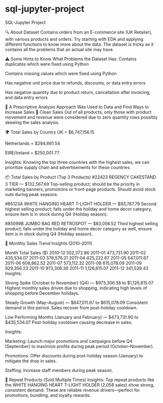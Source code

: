 # sql-jupyter-project
 SQL-Jupyter Project
 
🔍 About Dataset
Contains orders from an E-commerce site (UK Retailer), with various products and orders. Try starting with EDA and applying different functions to know more about the data. The dataset is tricky as it contains all the problems that an actual site may have.

⚠️ Some Hints to Know What Problems the Dataset Has:
Contains duplicates which were fixed using Python

Contains missing values which were fixed using Python

Has negative unit price due to refunds, discounts, or data entry errors

Has negative quantity due to product return, cancellation after invoicing, and data entry errors

🧠 A Prescriptive Analysis Approach Was Used to Data and Find Ways to Increase Sales
🧹 Clean Sales
Out of all products, only those with product movement and revenue were considered due to zero quantity rows possibly skewing the sales analysis.

🌍 Total Sales by Country
UK = $6,747,156.15

Netherlands = $284,661.54

EIRE/Ireland = $250,001.77

Insights:
Knowing the top three countries with the highest sales, we can prioritize supply chain and advertisements for these countries.

📦 Total Sales by Product (Top 3 Products)
#22423 REGENCY CAKESTAND 3 TIER — $132,567.69
Top-selling product; should be the priority in marketing banners, promotions or front-page products. Should avoid stock outs during peak seasons.

#85123A WHITE HANGING HEART T-LIGHT HOLDER — $93,767.79
Second highest selling product; falls under the holiday and home decor category, ensure item is in stock during Q4 (Holiday season).

#85099B JUMBO BAG RED RETROSPOT — $83,056.52
Third highest selling product; falls under the holiday and home decor category as well, ensure item is in stock during Q4 (Holiday season).

📆 Monthly Sales Trend Insights (2010–2011)

Month	Total Sales ($)
2010-12	552,372.86
2011-01	473,731.90
2011-02	435,534.07
2011-03	578,576.21
2011-04	425,222.67
2011-05	647,011.67
2011-06	606,862.52
2011-07	573,112.32
2011-08	615,078.09
2011-09	929,356.23
2011-10	973,306.38
2011-11	1,126,815.07
2011-12	341,539.43
Insights:

Strong Spike (October to November) (Q4) — $973,306.38 to $1,126,815.07
Highest monthly sales driven due to shopping, indicating high levels of shopping before December holidays.

Steady Growth (May–August) — $647,011.67 to $615,078.09
Consistent demand in this period. Sales recover from post-holiday cooldown.

Low Performing Months (January and February) — $473,731.90 to $435,534.07
Post-holiday cooldown causing decrease in sales.

Insights:

Marketing: Launch major promotions and campaigns before Q4 (September) to maximize profits during peak period (October–November).

Promotions: Offer discounts during post-holiday season (January) to mitigate the drop in sales.

Staffing: Increase staff members during peak season.

🔁 Repeat Products (Sold Multiple Times)
Insights:
Top repeat products like the WHITE HANGING HEART T-LIGHT HOLDER (2,058 sales) show strong, consistent demand. These are reliable revenue drivers—perfect for promotions, bundling, and loyalty rewards.
